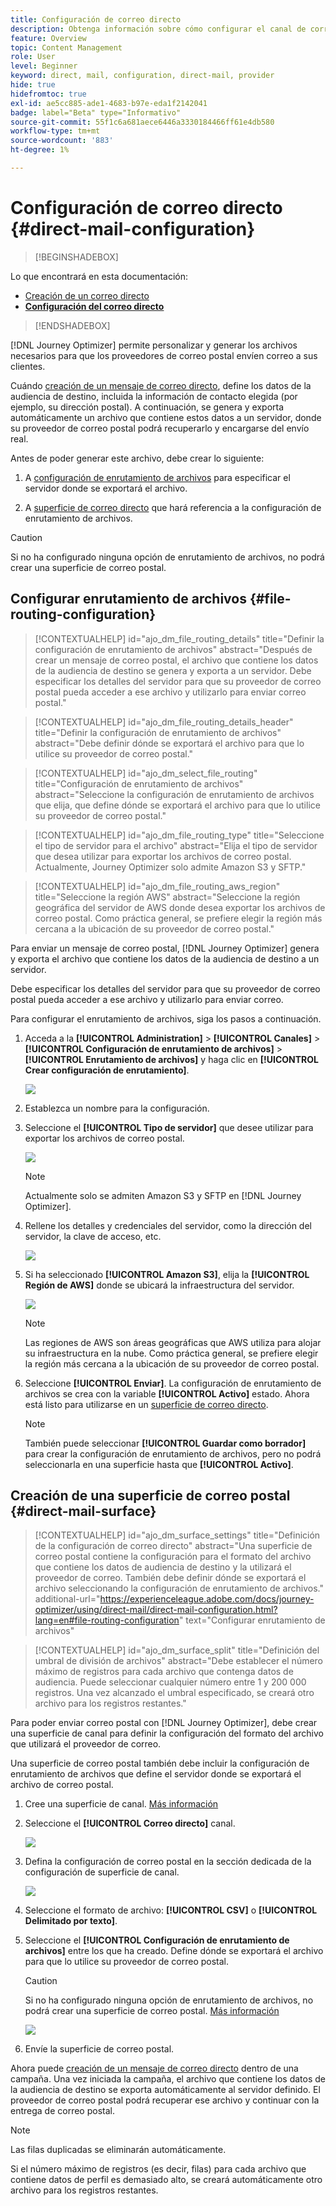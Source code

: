 ```yaml
---
title: Configuración de correo directo
description: Obtenga información sobre cómo configurar el canal de correo postal en Journey Optimizer
feature: Overview
topic: Content Management
role: User
level: Beginner
keyword: direct, mail, configuration, direct-mail, provider
hide: true
hidefromtoc: true
exl-id: ae5cc885-ade1-4683-b97e-eda1f2142041
badge: label="Beta" type="Informativo"
source-git-commit: 55f1c6a681aece6446a3330184466ff61e4db580
workflow-type: tm+mt
source-wordcount: '883'
ht-degree: 1%

---
```


# Configuración de correo directo {#direct-mail-configuration}

>[!BEGINSHADEBOX]

Lo que encontrará en esta documentación:

* [Creación de un correo directo](create-direct-mail.md)
* **[Configuración del correo directo](direct-mail-configuration.md)**

>[!ENDSHADEBOX]

[!DNL Journey Optimizer] permite personalizar y generar los archivos necesarios para que los proveedores de correo postal envíen correo a sus clientes.

Cuándo [creación de un mensaje de correo directo](../direct-mail/create-direct-mail.md), define los datos de la audiencia de destino, incluida la información de contacto elegida (por ejemplo, su dirección postal). A continuación, se genera y exporta automáticamente un archivo que contiene estos datos a un servidor, donde su proveedor de correo postal podrá recuperarlo y encargarse del envío real.

Antes de poder generar este archivo, debe crear lo siguiente:

1. A [configuración de enrutamiento de archivos](#file-routing-configuration) para especificar el servidor donde se exportará el archivo.

1. A [superficie de correo directo](#direct-mail-surface) que hará referencia a la configuración de enrutamiento de archivos.

>[!CAUTION]
>
>Si no ha configurado ninguna opción de enrutamiento de archivos, no podrá crear una superficie de correo postal.

## Configurar enrutamiento de archivos {#file-routing-configuration}

>[!CONTEXTUALHELP]
>id="ajo_dm_file_routing_details"
>title="Definir la configuración de enrutamiento de archivos"
>abstract="Después de crear un mensaje de correo postal, el archivo que contiene los datos de la audiencia de destino se genera y exporta a un servidor. Debe especificar los detalles del servidor para que su proveedor de correo postal pueda acceder a ese archivo y utilizarlo para enviar correo postal."

<!--
>additional-url="https://experienceleague.adobe.com/docs/journey-optimizer/using/direct-mail/create-direct-mail.html" text="Create a direct mail message"-->

>[!CONTEXTUALHELP]
>id="ajo_dm_file_routing_details_header"
>title="Definir la configuración de enrutamiento de archivos"
>abstract="Debe definir dónde se exportará el archivo para que lo utilice su proveedor de correo postal."

>[!CONTEXTUALHELP]
>id="ajo_dm_select_file_routing"
>title="Configuración de enrutamiento de archivos"
>abstract="Seleccione la configuración de enrutamiento de archivos que elija, que define dónde se exportará el archivo para que lo utilice su proveedor de correo postal."

>[!CONTEXTUALHELP]
>id="ajo_dm_file_routing_type"
>title="Seleccione el tipo de servidor para el archivo"
>abstract="Elija el tipo de servidor que desea utilizar para exportar los archivos de correo postal. Actualmente, Journey Optimizer solo admite Amazon S3 y SFTP."

>[!CONTEXTUALHELP]
>id="ajo_dm_file_routing_aws_region"
>title="Seleccione la región AWS"
>abstract="Seleccione la región geográfica del servidor de AWS donde desea exportar los archivos de correo postal. Como práctica general, se prefiere elegir la región más cercana a la ubicación de su proveedor de correo postal."

Para enviar un mensaje de correo postal, [!DNL Journey Optimizer] genera y exporta el archivo que contiene los datos de la audiencia de destino a un servidor.

Debe especificar los detalles del servidor para que su proveedor de correo postal pueda acceder a ese archivo y utilizarlo para enviar correo.

Para configurar el enrutamiento de archivos, siga los pasos a continuación.

1. Acceda a la **[!UICONTROL Administration]** > **[!UICONTROL Canales]** > **[!UICONTROL Configuración de enrutamiento de archivos]** > **[!UICONTROL Enrutamiento de archivos]** y haga clic en **[!UICONTROL Crear configuración de enrutamiento]**.

   ![](assets/file-routing-config-button.png)

1. Establezca un nombre para la configuración.

1. Seleccione el **[!UICONTROL Tipo de servidor]** que desee utilizar para exportar los archivos de correo postal.

   ![](assets/file-routing-config-type.png)

   >[!NOTE]
   >
   >Actualmente solo se admiten Amazon S3 y SFTP en [!DNL Journey Optimizer].

1. Rellene los detalles y credenciales del servidor, como la dirección del servidor, la clave de acceso, etc.

   ![](assets/file-routing-config-sftp-details.png)

1. Si ha seleccionado **[!UICONTROL Amazon S3]**, elija la **[!UICONTROL Región de AWS]** donde se ubicará la infraestructura del servidor.

   ![](assets/file-routing-config-aws-region.png)

   >[!NOTE]
   >
   >Las regiones de AWS son áreas geográficas que AWS utiliza para alojar su infraestructura en la nube. Como práctica general, se prefiere elegir la región más cercana a la ubicación de su proveedor de correo postal.

1. Seleccione **[!UICONTROL Enviar]**. La configuración de enrutamiento de archivos se crea con la variable **[!UICONTROL Activo]** estado. Ahora está listo para utilizarse en un [superficie de correo directo](#direct-mail-surface).

   >[!NOTE]
   >
   >También puede seleccionar **[!UICONTROL Guardar como borrador]** para crear la configuración de enrutamiento de archivos, pero no podrá seleccionarla en una superficie hasta que **[!UICONTROL Activo]**.

## Creación de una superficie de correo postal {#direct-mail-surface}

>[!CONTEXTUALHELP]
>id="ajo_dm_surface_settings"
>title="Definición de la configuración de correo directo"
>abstract="Una superficie de correo postal contiene la configuración para el formato del archivo que contiene los datos de audiencia de destino y la utilizará el proveedor de correo. También debe definir dónde se exportará el archivo seleccionando la configuración de enrutamiento de archivos."
>additional-url="https://experienceleague.adobe.com/docs/journey-optimizer/using/direct-mail/direct-mail-configuration.html?lang=en#file-routing-configuration" text="Configurar enrutamiento de archivos"

<!--
>[!CONTEXTUALHELP]
>id="ajo_dm_surface_sort"
>title="Define the sort order"
>abstract="If you select this option, the sort will be by profile ID, ascending or descending. If you unselect it, the sorting configuration defined when creating the direct mail message within a journey or a campaign."-->

>[!CONTEXTUALHELP]
>id="ajo_dm_surface_split"
>title="Definición del umbral de división de archivos"
>abstract="Debe establecer el número máximo de registros para cada archivo que contenga datos de audiencia. Puede seleccionar cualquier número entre 1 y 200 000 registros. Una vez alcanzado el umbral especificado, se creará otro archivo para los registros restantes."

Para poder enviar correo postal con [!DNL Journey Optimizer], debe crear una superficie de canal para definir la configuración del formato del archivo que utilizará el proveedor de correo.

Una superficie de correo postal también debe incluir la configuración de enrutamiento de archivos que define el servidor donde se exportará el archivo de correo postal.

1. Cree una superficie de canal. [Más información](../configuration/channel-surfaces.md)

1. Seleccione el **[!UICONTROL Correo directo]** canal.

   ![](assets/surface-direct-mail-channel.png)

1. Defina la configuración de correo postal en la sección dedicada de la configuración de superficie de canal.

   ![](assets/surface-direct-mail-settings.png)

   <!--![](assets/surface-direct-mail-settings-with-insertion.png)-->

1. Seleccione el formato de archivo: **[!UICONTROL CSV]** o **[!UICONTROL Delimitado por texto]**.

1. Seleccione el **[!UICONTROL Configuración de enrutamiento de archivos]** entre los que ha creado. Define dónde se exportará el archivo para que lo utilice su proveedor de correo postal.

   >[!CAUTION]
   >
   >Si no ha configurado ninguna opción de enrutamiento de archivos, no podrá crear una superficie de correo postal. [Más información](#file-routing-configuration)

   ![](assets/surface-direct-mail-file-routing.png)

   <!--![](assets/surface-direct-mail-file-routing-with-insertion.png)-->

1. Envíe la superficie de correo postal.

Ahora puede [creación de un mensaje de correo directo](../direct-mail/create-direct-mail.md) dentro de una campaña. Una vez iniciada la campaña, el archivo que contiene los datos de la audiencia de destino se exporta automáticamente al servidor definido. El proveedor de correo postal podrá recuperar ese archivo y continuar con la entrega de correo postal.

>[!NOTE]
>
>Las filas duplicadas se eliminarán automáticamente.
>
>Si el número máximo de registros (es decir, filas) para cada archivo que contiene datos de perfil es demasiado alto, se creará automáticamente otro archivo para los registros restantes.

<!--
    In the **[!UICONTROL Insertion]** section, you can choose to automatically remove duplicate rows.

    Define the maximum number of records (i.e. rows) for each file containing profile data. After the specified threshold is reached, another file will be created for the remaining records.

    ![](assets/surface-direct-mail-split.png)

    For example, if there are 100,000 records in the file and the threshold limit is set to 60,000, the records will be split into two files. The first file will contain 60,000 rows, and the second file will contain the remaining 40,000 rows.

    >[!NOTE]
    >
    >NOTE You can set any number between 1 and 200,000 records, meaning each file must contain at least 1 row and no more than 200,000 rows.

-->